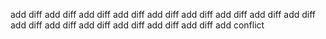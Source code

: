 add diff
add diff
add diff
add diff
add diff
add diff
add diff
add diff
add diff
add diff
add diff
add diff
add diff
add diff
add diff
add conflict
